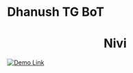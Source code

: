 # Dhanush TG BoT

<h1 align="center">
  <b>Nivi</b>
</h1>

 [![Demo Link](https://img.shields.io/badge/Demo%20Video-blue)](https://drive.google.com/file/d/1or43NpGCXo_etDyT8DQL5nqB2bhw23JZ/view?usp=drivesdk)

